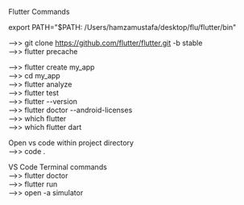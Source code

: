 Flutter Commands

export PATH="$PATH: /Users/hamzamustafa/desktop/flu/flutter/bin"

—>> git clone https://github.com/flutter/flutter.git -b stable <br/>
—>> flutter precache <br/>

—>> flutter create my_app <br/>
—>> cd my_app <br/>
—>> flutter analyze <br/>
—>> flutter test <br/>
—>> flutter --version <br/>
—>> flutter doctor --android-licenses <br/>
—>> which flutter <br/>
—>> which flutter dart <br/>

Open vs code within project directory <br/>
—>> code . <br/>

VS Code Terminal commands <br/>
—>> flutter doctor <br/>
—>> flutter run <br/>
—>> open -a simulator <br/>
